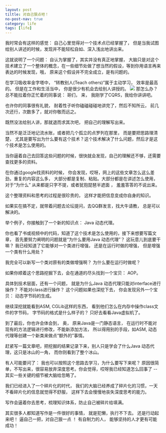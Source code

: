 ```yaml
---
layout: post
tiltle: 对自己狠点吧！
no-post-nav: true
category: life
tags: [life]
---
```


我时常会有这样的感觉： 自己心里觉得对一个技术点已经掌握了， 但是当我试图给别人讲述的时候，发现并不能轻松自如、深入浅出地讲出来。



这就说明了一个问题： 自认为掌握了，其实并没有真正地掌握， 大脑只是对这个技术建立了一个整体的概念，在一些细节处做了想当然的假设，等到你用语言再来表达的时候发现，哦， 原来这个假设并不完全成立，是有问题的。



在学习吸收率金字塔中， “转教别人(Teach others)”属于主动学习， 效率是最高的。 但是在工作和生活当中， 你是很少有机会去给别人讲授的。
![](https://github.com/love-mh-forever/love-mh-forever.github.io/blob/master/assets/images/2018/life/640.webp)
那怎么办？ 总不能拉着你正忙着的同事说： 哥们， 来， 我刚学了CQRS，我给你讲讲吧。



也许你的同事很有礼貌， 耐着性子听你磕磕碰碰地讲完了，然后不知所云， 前几次还行，次数多了，就对你敬而远之。



既然没法给别人讲，那就退而求其次吧， 把自己的理解写出来。



当然不是泛泛地记流水账，或者把几个孤立的点罗列在那里， 而是要把思路理清楚， 尤其是要写出为什么要有这个技术？这个技术解决了什么问题，然后才是这个技术是怎么使用的。　



当你逼着自己去回答这些问题的时候，很快就会发现，自己的理解还不够，还需要查找更多的资料。



在你通过google找资料的时候， 你会发现，哎呀，网上的这些文章怎么这么差劲，重复的内容这么多， 大部分都是复制、粘贴。大部分都是在讲述怎么使用， 对于“为什么” 从来都是只字不提，或者犹抱琵琶半遮面 ， 羞羞答答的不说出来。



这个整理资料和思考的过程是很珍贵的， 这样才能把信息变成你自身的知识。



如果实在搞不定，就带着问题去论坛提问，去QQ群发言，找大牛请教， 总是可以解决的。



举个例子，你接触到了一个新的知识点： Java 动态代理。



你也看了书或视频中的代码，知道了这个技术是怎么使用的，接下来想要写篇文章， 首先要努力阐明的问题就是“为什么要用Java 动态代理”？   这玩意儿到底要干嘛？ 我已经知道了它能够对一个类进行增强， 还是在运行时做的增强， 但是增强一个类有什么用处？



我完全可以新写一个类对原有的类做增强啊？ 为什么要在运行时做呢？



如果你顺着这个思路挖掘下去，会在通道的尽头找到一个宝贝： AOP。



具体到技术层面，还有一个问题， 就是为什么Java 动态代理只能对interface进行操作？  不能对class进行操作？    这个问题如果也深挖下去， 你会发现另外一个宝贝： 动态字节码的生成。



继续深挖就能看到ASM, CGLib这样的东西， 看到他们怎么在内存中操作class文件的字节码， 字节码的格式是什么样子的？ 只好去看看Java虚拟机了。



到了最后，你也许会体会到， 奥， 原来Java是一门静态语言，  在运行时不能对现有的方法逻辑进行修改，不能新添加方法， 所以得用别的手段，如ASM, 动态代理等创建一个新类来做点“额外的”事情。



赶紧写一篇文章吧，把挖掘的结果记录下来，别人只是学会了什么Java 动态代理，这只是冰山的一角，  而你则看到了整个冰山。







有人可能要问了： 我也可以按照这个思路去学习，为什么要写下来呢？  原因很简单，不写出来，很容易放弃深度思考。你会觉得，哎呀我已经知道怎么回事了 -- 其实一些关键的细节被大脑给忽略了。



我们已经进入了一个碎片化的时代， 我们的大脑已经养成了碎片化的习惯，一天不看碎片化的信息就觉得不舒服， 这样下去会慢慢地丧失深度思考的能力。



写作会逼着你去思考，梳理知识体系，防止自己被碎片给填满。



其实很多人都知道写作是一件很好的事情， 就是犯懒，执行不下去。 还是行动起来吧！ 逼自己一把，对自己狠一点 ！  有自制力的人， 能够坚持的人才更有可能成功！